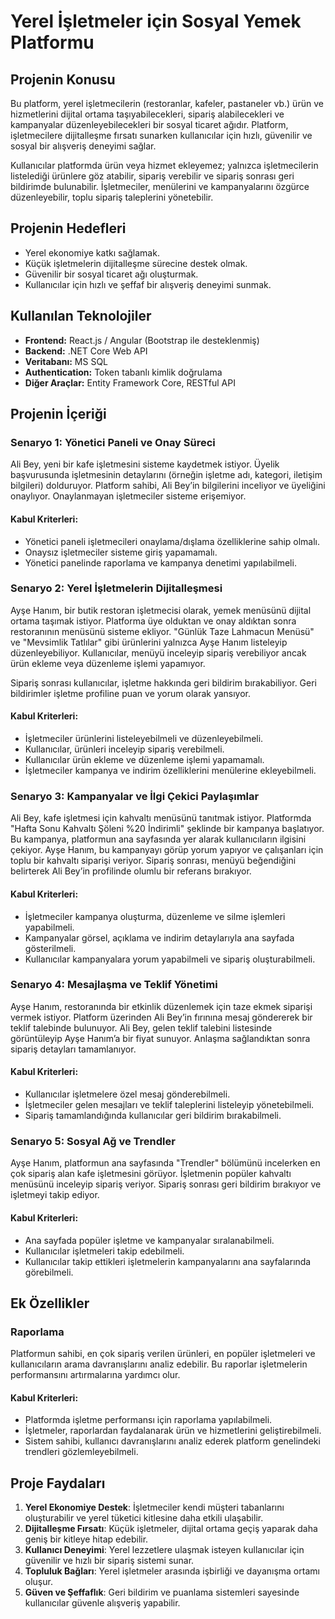 # Yerel İşletmeler için Sosyal Yemek Platformu

## Projenin Konusu
Bu platform, yerel işletmecilerin (restoranlar, kafeler, pastaneler vb.) ürün ve hizmetlerini dijital ortama taşıyabilecekleri, sipariş alabilecekleri ve kampanyalar düzenleyebilecekleri bir sosyal ticaret ağıdır. Platform, işletmecilere dijitalleşme fırsatı sunarken kullanıcılar için hızlı, güvenilir ve sosyal bir alışveriş deneyimi sağlar.

Kullanıcılar platformda ürün veya hizmet ekleyemez; yalnızca işletmecilerin listelediği ürünlere göz atabilir, sipariş verebilir ve sipariş sonrası geri bildirimde bulunabilir. İşletmeciler, menülerini ve kampanyalarını özgürce düzenleyebilir, toplu sipariş taleplerini yönetebilir.

## Projenin Hedefleri
- Yerel ekonomiye katkı sağlamak.
- Küçük işletmelerin dijitalleşme sürecine destek olmak.
- Güvenilir bir sosyal ticaret ağı oluşturmak.
- Kullanıcılar için hızlı ve şeffaf bir alışveriş deneyimi sunmak.

## Kullanılan Teknolojiler
- **Frontend:** React.js / Angular (Bootstrap ile desteklenmiş)
- **Backend:** .NET Core Web API
- **Veritabanı:** MS SQL
- **Authentication:** Token tabanlı kimlik doğrulama
- **Diğer Araçlar:** Entity Framework Core, RESTful API

## Projenin İçeriği

### Senaryo 1: Yönetici Paneli ve Onay Süreci
Ali Bey, yeni bir kafe işletmesini sisteme kaydetmek istiyor. Üyelik başvurusunda işletmesinin detaylarını (örneğin işletme adı, kategori, iletişim bilgileri) dolduruyor. Platform sahibi, Ali Bey’in bilgilerini inceliyor ve üyeliğini onaylıyor. Onaylanmayan işletmeciler sisteme erişemiyor.

#### Kabul Kriterleri:
- Yönetici paneli işletmecileri onaylama/dışlama özelliklerine sahip olmalı.
- Onaysız işletmeciler sisteme giriş yapamamalı.
- Yönetici panelinde raporlama ve kampanya denetimi yapılabilmeli.

### Senaryo 2: Yerel İşletmelerin Dijitalleşmesi
Ayşe Hanım, bir butik restoran işletmecisi olarak, yemek menüsünü dijital ortama taşımak istiyor. Platforma üye olduktan ve onay aldıktan sonra restoranının menüsünü sisteme ekliyor. "Günlük Taze Lahmacun Menüsü" ve "Mevsimlik Tatlılar" gibi ürünlerini yalnızca Ayşe Hanım listeleyip düzenleyebiliyor. Kullanıcılar, menüyü inceleyip sipariş verebiliyor ancak ürün ekleme veya düzenleme işlemi yapamıyor.

Sipariş sonrası kullanıcılar, işletme hakkında geri bildirim bırakabiliyor. Geri bildirimler işletme profiline puan ve yorum olarak yansıyor.

#### Kabul Kriterleri:
- İşletmeciler ürünlerini listeleyebilmeli ve düzenleyebilmeli.
- Kullanıcılar, ürünleri inceleyip sipariş verebilmeli.
- Kullanıcılar ürün ekleme ve düzenleme işlemi yapamamalı.
- İşletmeciler kampanya ve indirim özelliklerini menülerine ekleyebilmeli.

### Senaryo 3: Kampanyalar ve İlgi Çekici Paylaşımlar
Ali Bey, kafe işletmesi için kahvaltı menüsünü tanıtmak istiyor. Platformda "Hafta Sonu Kahvaltı Şöleni %20 İndirimli" şeklinde bir kampanya başlatıyor. Bu kampanya, platformun ana sayfasında yer alarak kullanıcıların ilgisini çekiyor. Ayşe Hanım, bu kampanyayı görüp yorum yapıyor ve çalışanları için toplu bir kahvaltı siparişi veriyor. Sipariş sonrası, menüyü beğendiğini belirterek Ali Bey’in profilinde olumlu bir referans bırakıyor.

#### Kabul Kriterleri:
- İşletmeciler kampanya oluşturma, düzenleme ve silme işlemleri yapabilmeli.
- Kampanyalar görsel, açıklama ve indirim detaylarıyla ana sayfada gösterilmeli.
- Kullanıcılar kampanyalara yorum yapabilmeli ve sipariş oluşturabilmeli.

### Senaryo 4: Mesajlaşma ve Teklif Yönetimi
Ayşe Hanım, restoranında bir etkinlik düzenlemek için taze ekmek siparişi vermek istiyor. Platform üzerinden Ali Bey’in fırınına mesaj göndererek bir teklif talebinde bulunuyor. Ali Bey, gelen teklif talebini listesinde görüntüleyip Ayşe Hanım’a bir fiyat sunuyor. Anlaşma sağlandıktan sonra sipariş detayları tamamlanıyor.

#### Kabul Kriterleri:
- Kullanıcılar işletmelere özel mesaj gönderebilmeli.
- İşletmeciler gelen mesajları ve teklif taleplerini listeleyip yönetebilmeli.
- Sipariş tamamlandığında kullanıcılar geri bildirim bırakabilmeli.

### Senaryo 5: Sosyal Ağ ve Trendler
Ayşe Hanım, platformun ana sayfasında "Trendler" bölümünü incelerken en çok sipariş alan kafe işletmesini görüyor. İşletmenin popüler kahvaltı menüsünü inceleyip sipariş veriyor. Sipariş sonrası geri bildirim bırakıyor ve işletmeyi takip ediyor.

#### Kabul Kriterleri:
- Ana sayfada popüler işletme ve kampanyalar sıralanabilmeli.
- Kullanıcılar işletmeleri takip edebilmeli.
- Kullanıcılar takip ettikleri işletmelerin kampanyalarını ana sayfalarında görebilmeli.

## Ek Özellikler

### Raporlama
Platformun sahibi, en çok sipariş verilen ürünleri, en popüler işletmeleri ve kullanıcıların arama davranışlarını analiz edebilir. Bu raporlar işletmelerin performansını artırmalarına yardımcı olur.

#### Kabul Kriterleri:
- Platformda işletme performansı için raporlama yapılabilmeli.
- İşletmeler, raporlardan faydalanarak ürün ve hizmetlerini geliştirebilmeli.
- Sistem sahibi, kullanıcı davranışlarını analiz ederek platform genelindeki trendleri gözlemleyebilmeli.

## Proje Faydaları
1. **Yerel Ekonomiye Destek**: İşletmeciler kendi müşteri tabanlarını oluşturabilir ve yerel tüketici kitlesine daha etkili ulaşabilir.
2. **Dijitalleşme Fırsatı**: Küçük işletmeler, dijital ortama geçiş yaparak daha geniş bir kitleye hitap edebilir.
3. **Kullanıcı Deneyimi**: Yerel lezzetlere ulaşmak isteyen kullanıcılar için güvenilir ve hızlı bir sipariş sistemi sunar.
4. **Topluluk Bağları**: Yerel işletmeler arasında işbirliği ve dayanışma ortamı oluşur.
5. **Güven ve Şeffaflık**: Geri bildirim ve puanlama sistemleri sayesinde kullanıcılar güvenle alışveriş yapabilir.

